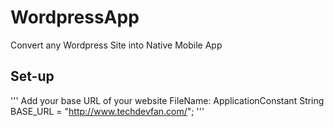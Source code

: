 # WordpressApp

Convert any Wordpress Site into Native Mobile App


## Set-up

'''
Add your base URL of your website
FileName: ApplicationConstant
String BASE_URL = "http://www.techdevfan.com/";
'''
